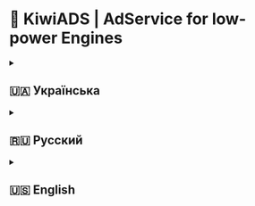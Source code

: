 # 🥝 KiwiADS | AdService for low-power Engines

<details>
<summary><h2>🇺🇦 Українська</h2></summary>

## 🔥 Реальна монетизація ігор на Pocket Code

**KiwiADS** — це простий спосіб заробляти на своїх іграх або просувати їх через доступну рекламу на GitHub.

### ✨ Основні переваги
- 💰 **Пасивний дохід** для розробників
- 📢 **Дешева реклама** для брендів
- 🔌 **Проста інтеграція** через GitHub


### 🤝 Умови співпраці
#### Для розробників:
- Мінімальні вимоги до ігор
- Гнучкі умови виплат

#### Для рекламодавців:
- Ціна 0.50₴ за клік або 2.0₴ за підписку
- Таргетинг на геймерів
- Детальна аналітика

## 🚀 В розробці:
- Автоматизовані виплати
- Система рейтингів ігор
- Мобільний додаток для моніторингу

📧 **Зв'язок для рекламодавців:** https://t.me/cekqwer_bot  
📧 **Зв'язок для розробників:** https://t.me/cekqwer_devs_bot  
🌐 **Сайт:** (https://t.me/cekqwer)

</details>

<details>
<summary><h2>🇷🇺 Русский</h2></summary>

## 🔥 Реальная монетизация игр на Pocket Code и других движках

**KiwiADS** — простой способ зарабатывать на своих играх или продвигать их через доступную рекламу.

### ✨ Основные преимущества
- 💰 **Пассивный доход** для разработчиков
- 📢 **Недорогая реклама** для брендов
- 🔌 **Простая интеграция** через GitHub
- 📊 **Прозрачная статистика**

### 🤝 Условия сотрудничества
#### Для разработчиков:
- Минимальные требования к играм
- Гибкие условия выплат

#### Для рекламодателей:
- Цена 1.0₽ за клик или 4.0₽ за подписку
- Таргетинг по геймерам
- Детальная аналитика


📧 **Контакты для Рекламодателей:** https://t.me/cekqwer_bot  
📧 **Контакты для Разработчиков:** https://t.me/cekqwer_devs_bot  
🌐 **Сайт:** https://t.me/cekqwer

</details>

<details>
<summary><h2>🇺🇸 English</h2></summary>

## 🔥 Real Monetization for Pocket Code Games

**KiwiADS** — simple way to earn from your games or promote them via affordable GitHub ads.

### ✨ Key Features
- 💰 **Passive income** for developers
- 📢 **Low-cost ads** for brands
- 🔌 **Easy GitHub integration**

### 🤝 Partnership
#### For Developers:
- Minimal game requirements
- Flexible payout options

#### For Advertisers:
- From $0.2 per click or $0.5 for subscribe
- Gamer audience targeting
- Detailed performance stats



📧 **Contact for Advertisers:** https://t.me/cekqwer_bot  
📧 **Contact for Devs:** https://t.me/cekqwer_devs_bot
🌐 **Website:** https://t.me/cekqwer
